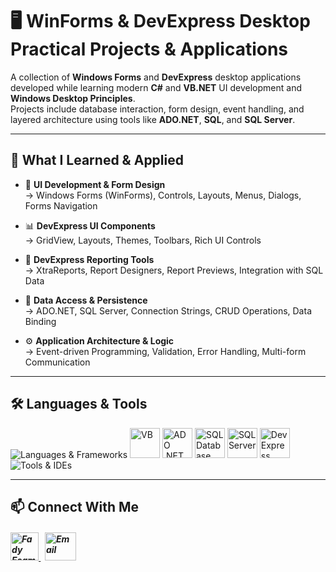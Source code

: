 # 🖥️ WinForms & DevExpress Desktop Practical Projects & Applications

A collection of **Windows Forms** and **DevExpress** desktop applications developed while learning modern **C#** and **VB.NET** UI development and **Windows Desktop Principles**.  
Projects include database interaction, form design, event handling, and layered architecture using tools like **ADO.NET**, **SQL**, and **SQL Server**.

---

## 🧠 What I Learned & Applied

- 🎨 **UI Development & Form Design**  
→ Windows Forms (WinForms), Controls, Layouts, Menus, Dialogs, Forms Navigation

- 📊 **DevExpress UI Components**  
→ GridView, Layouts, Themes, Toolbars, Rich UI Controls

- 📄 **DevExpress Reporting Tools**  
→ XtraReports, Report Designers, Report Previews, Integration with SQL Data

- 📁 **Data Access & Persistence**  
→ ADO.NET, SQL Server, Connection Strings, CRUD Operations, Data Binding

- ⚙️ **Application Architecture & Logic**  
→ Event-driven Programming, Validation, Error Handling, Multi-form Communication

---

## 🛠️ Languages & Tools
<p align="left"> 
  <img src="https://skillicons.dev/icons?i=cs,dotnet" alt="Languages & Frameworks" />
  <img src="https://github.com/user-attachments/assets/9a473be8-34be-434d-8749-e150524671cb" alt="VB" width="48" height="48"/>
  <img src="https://github.com/user-attachments/assets/3136feed-3e70-4e7c-8ea6-83fe0503adc1" alt="ADO .NET" width="48" height="48"/>
  <img src="https://github.com/user-attachments/assets/7c52a0af-9e04-4cb9-8a08-e492f9ea1ff1" alt="SQL Database" width="48" height="48"/>
  <img src="https://github.com/user-attachments/assets/92a8f8f5-b9cc-4ca4-88d8-b8ae33106ddb" alt="SQL Server" width="48" height="48"/>
  <img src="https://github.com/user-attachments/assets/d6bdabcb-a550-4b7b-b963-cc9d27b2a656" alt="DevExpress" width="48" height="48"/>
  <img src="https://skillicons.dev/icons?i=visualstudio,git,github" alt="Tools & IDEs" />
</p>

---

## 📫 Connect With Me
<h5 align="left"> 
<a href="https://www.linkedin.com/in/fady-esam/" target="_blank"> 
  <img src="https://raw.githubusercontent.com/rahuldkjain/github-profile-readme-generator/master/src/images/icons/Social/linked-in-alt.svg" alt="Fady Esam" height="45" width="45" /> 
  </a> 
   &nbsp;
  <a href="mailto:fady.esam.0101@gmail.com" target="_blank"> 
    <img src="https://cdn-icons-png.flaticon.com/512/732/732200.png" alt="Email" height="45" width="50" /> 
</a> 
</h5>

